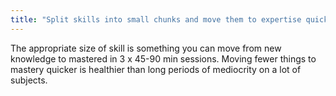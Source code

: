 ```yaml
---
title: "Split skills into small chunks and move them to expertise quickly"
---
```


The appropriate size of skill is something you can move from new knowledge to mastered in 3 x 45-90 min sessions. Moving fewer things to mastery quicker is healthier than long periods of mediocrity on a lot of subjects.
